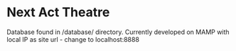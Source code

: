 # Next Act Theatre

Database found in /database/ directory.
Currently developed on MAMP with local IP as site url - change to localhost:8888
